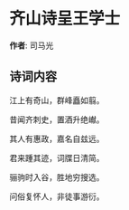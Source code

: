 # 齐山诗呈王学士

**作者**: 司马光

## 诗词内容

江上有奇山，群峰矗如翦。

昔闻齐刺史，置酒升绝𪩘。

其人有惠政，嘉名自兹远。

君来踵其迹，词牒日清简。

骊驹时入谷，胜地穷搜选。

问俗复怀人，非徒事游衍。

